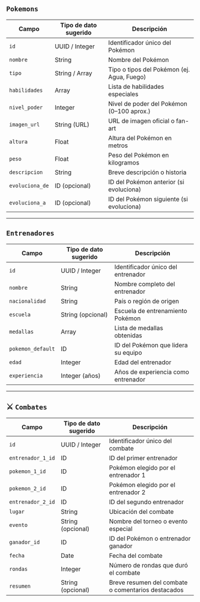 ## `Pokemons`

| Campo            | Tipo de dato sugerido | Descripción                                 |
|------------------|------------------------|---------------------------------------------|
| `id`             | UUID / Integer         | Identificador único del Pokémon             |
| `nombre`         | String                 | Nombre del Pokémon                          |
| `tipo`           | String / Array         | Tipo o tipos del Pokémon (ej. Agua, Fuego)  |
| `habilidades`    | Array<String>          | Lista de habilidades especiales             |
| `nivel_poder`    | Integer                | Nivel de poder del Pokémon (0–100 aprox.)   |
| `imagen_url`     | String (URL)           | URL de imagen oficial o fan-art             |
| `altura`         | Float                  | Altura del Pokémon en metros                |
| `peso`           | Float                  | Peso del Pokémon en kilogramos              |
| `descripcion`    | String                 | Breve descripción o historia                |
| `evoluciona_de`  | ID (opcional)          | ID del Pokémon anterior (si evoluciona)     |
| `evoluciona_a`   | ID (opcional)          | ID del Pokémon siguiente (si evoluciona)    |

---

## `Entrenadores`

| Campo             | Tipo de dato sugerido | Descripción                                        |
|-------------------|------------------------|----------------------------------------------------|
| `id`              | UUID / Integer         | Identificador único del entrenador                 |
| `nombre`          | String                 | Nombre completo del entrenador                     |
| `nacionalidad`    | String                 | País o región de origen                            |
| `escuela`         | String (opcional)      | Escuela de entrenamiento Pokémon                   |
| `medallas`        | Array<String>          | Lista de medallas obtenidas                        |
| `pokemon_default` | ID                     | ID del Pokémon que lidera su equipo                |
| `edad`            | Integer                | Edad del entrenador                                |
| `experiencia`     | Integer (años)         | Años de experiencia como entrenador             

---

## ⚔️ `Combates`

| Campo              | Tipo de dato sugerido | Descripción                                             |
|--------------------|------------------------|---------------------------------------------------------|
| `id`               | UUID / Integer         | Identificador único del combate                         |
| `entrenador_1_id`  | ID                     | ID del primer entrenador                                |
| `pokemon_1_id`     | ID                     | Pokémon elegido por el entrenador 1                     |
| `pokemon_2_id`     | ID                     | Pokémon elegido por el entrenador 2                     |
| `entrenador_2_id`  | ID                     | ID del segundo entrenador                               |
| `lugar`            | String                 | Ubicación del combate                                   |
| `evento`           | String (opcional)      | Nombre del torneo o evento especial                     |
| `ganador_id`       | ID                     | ID del Pokémon o entrenador ganador                     |
| `fecha`            | Date                   | Fecha del combate                                       |
| `rondas`           | Integer                | Número de rondas que duró el combate                    |
| `resumen`          | String (opcional)      | Breve resumen del combate o comentarios destacados      |

